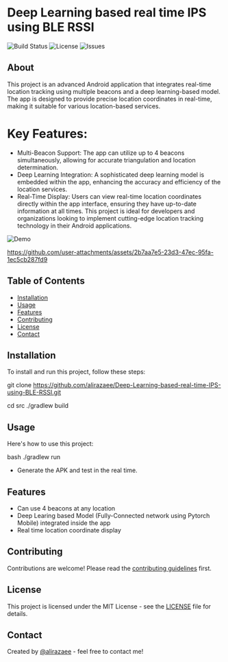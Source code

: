 
# Deep Learning based real time IPS using BLE RSSI


![Build Status](https://img.shields.io/github/workflow/status/alirazaee/Deep-Learning-based-real-time-IPS-using-BLE-RSSI
)
![License](https://img.shields.io/github/license/alirazaee/Deep-Learning-based-real-time-IPS-using-BLE-RSSI
)
![Issues](https://img.shields.io/github/issues/alirazaee/Deep-Learning-based-real-time-IPS-using-BLE-RSSI
)

## About

This project is an advanced Android application that integrates real-time location tracking using multiple beacons and a deep learning-based model. The app is designed to provide precise location coordinates in real-time, making it suitable for various location-based services.

# Key Features:

- Multi-Beacon Support: The app can utilize up to 4 beacons simultaneously, allowing for accurate triangulation and location determination.
- Deep Learning Integration: A sophisticated deep learning model is embedded within the app, enhancing the accuracy and efficiency of the location services.
- Real-Time Display: Users can view real-time location coordinates directly within the app interface, ensuring they have up-to-date information at all times.
This project is ideal for developers and organizations looking to implement cutting-edge location tracking technology in their Android applications.

![Demo](https://github.com/user-attachments/assets/2b7aa7e5-23d3-47ec-95fa-1ec5cb287fd9)

https://github.com/user-attachments/assets/2b7aa7e5-23d3-47ec-95fa-1ec5cb287fd9


## Table of Contents

- [Installation](#installation)
- [Usage](#usage)
- [Features](#features)
- [Contributing](#contributing)
- [License](#license)
- [Contact](#contact)

## Installation

To install and run this project, follow these steps:

git clone https://github.com/alirazaee/Deep-Learning-based-real-time-IPS-using-BLE-RSSI.git

cd src
./gradlew build

## Usage

Here's how to use this project:

bash
./gradlew run

- Generate the APK and test in the real time.


## Features

- Can use 4 beacons at any location
- Deep Learing based Model (Fully-Connected network using Pytorch Mobile) integrated inside the app
- Real time location coordinate display


## Contributing

Contributions are welcome! Please read the [contributing guidelines](CONTRIBUTING.md) first.

## License

This project is licensed under the MIT License - see the [LICENSE](LICENSE) file for details.

## Contact

Created by [@alirazaee](https://github.com/alirazaee) - feel free to contact me!
